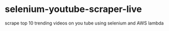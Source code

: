 # selenium-youtube-scraper-live
scrape top 10 trending videos on you tube using selenium and AWS lambda

